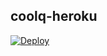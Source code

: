 ## coolq-heroku

[![Deploy](https://www.herokucdn.com/deploy/button.svg)](https://heroku.com/deploy?template=https://github.com/libsgh/coolq-heroku)